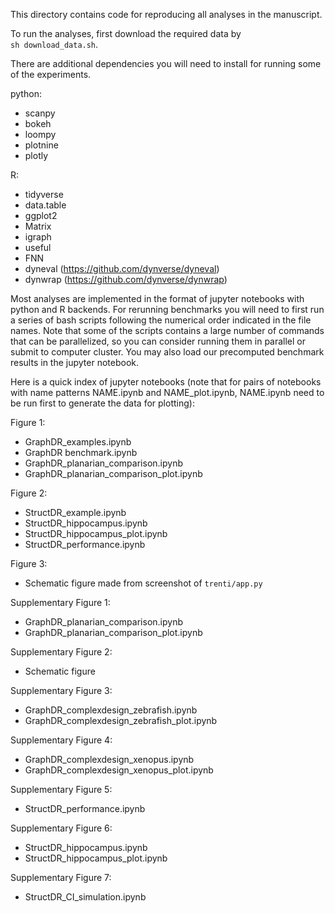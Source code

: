This directory contains code for reproducing all analyses in the manuscript.

To run the analyses, first download the required data by  
`sh download_data.sh`.

There are additional dependencies you will need to install for running some of the experiments.

python:
- scanpy
- bokeh
- loompy
- plotnine
- plotly

R:
- tidyverse
- data.table
- ggplot2
- Matrix
- igraph
- useful
- FNN
- dyneval (https://github.com/dynverse/dyneval)
- dynwrap (https://github.com/dynverse/dynwrap)


Most analyses are implemented in the format of jupyter notebooks with python and R backends. For rerunning benchmarks you will need to first run a series of bash scripts following the numerical order indicated in the file names. Note that some of the scripts contains a large number of commands that can be parallelized, so you can consider running them in parallel or submit to computer cluster. You may also load our precomputed benchmark results in the jupyter notebook.

Here is a quick index of jupyter notebooks (note that for pairs of notebooks with name patterns NAME.ipynb and NAME_plot.ipynb, NAME.ipynb need to be run first to generate the data for plotting):

Figure 1: 
- GraphDR_examples.ipynb
- GraphDR benchmark.ipynb	
- GraphDR_planarian_comparison.ipynb
- GraphDR_planarian_comparison_plot.ipynb

Figure 2:
- StructDR_example.ipynb
- StructDR_hippocampus.ipynb
- StructDR_hippocampus_plot.ipynb
- StructDR_performance.ipynb

Figure 3:
- Schematic figure made from screenshot of `trenti/app.py`

Supplementary Figure 1:
- GraphDR_planarian_comparison.ipynb
- GraphDR_planarian_comparison_plot.ipynb

Supplementary Figure 2:
- Schematic figure

Supplementary Figure 3:
- GraphDR_complexdesign_zebrafish.ipynb
- GraphDR_complexdesign_zebrafish_plot.ipynb

Supplementary Figure 4:
- GraphDR_complexdesign_xenopus.ipynb
- GraphDR_complexdesign_xenopus_plot.ipynb

Supplementary Figure 5:
- StructDR_performance.ipynb

Supplementary Figure 6:
- StructDR_hippocampus.ipynb
- StructDR_hippocampus_plot.ipynb

Supplementary Figure 7:
- StructDR_CI_simulation.ipynb


